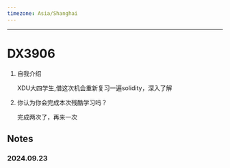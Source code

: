 ```yaml
---
timezone: Asia/Shanghai
---
```


---

# DX3906

1. 自我介绍

    XDU大四学生,借这次机会重新复习一遍solidity，深入了解

2. 你认为你会完成本次残酷学习吗？

    完成两次了，再来一次
   
## Notes

<!-- Content_START -->

### 2024.09.23

<!-- Content_END -->
